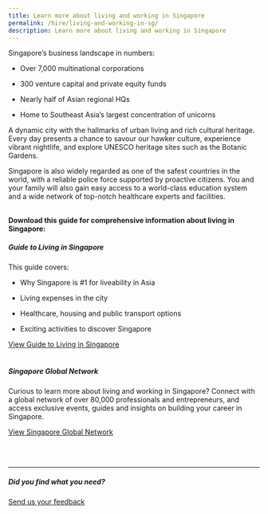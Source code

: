 ```yaml
---
title: Learn more about living and working in Singapore
permalink: /hire/living-and-working-in-sg/
description: Learn more about living and working in Singapore
---
```

Singapore’s business landscape in numbers:&nbsp;

*   Over 7,000 multinational corporations&nbsp;&nbsp;
    
*   300 venture capital and private equity funds&nbsp;&nbsp;
    
*   Nearly half of Asian regional HQs&nbsp;&nbsp;
    
*   Home to Southeast Asia’s largest concentration of unicorns&nbsp;


A dynamic city with the hallmarks of urban living and rich cultural heritage. Every day presents a chance to savour our hawker culture, experience vibrant nightlife, and explore UNESCO heritage sites such as the Botanic Gardens.&nbsp;&nbsp;

Singapore is also widely regarded as one of the safest countries in the world, with a reliable police force supported by proactive citizens. You and your family will also gain easy access to a world-class education system and a wide network of top-notch healthcare experts and facilities.<br>
<br>

<b>Download this guide for comprehensive information about living in Singapore:</b>

##### Guide to Living in Singapore

This guide covers:

*   Why Singapore is #1 for liveability in Asia&nbsp;
    
*   Living expenses in the city&nbsp;
    
*   Healthcare, housing and public transport options&nbsp;
    
*   Exciting activities to discover Singapore

[View Guide to Living in Singapore](https://www.edb.gov.sg/en/setting-up-in-singapore/business-guides/guide-to-living-in-singapore.html)<br>
<br>

##### Singapore Global Network

Curious to learn more about living and working in Singapore? Connect with a global network of over 80,000 professionals and entrepreneurs, and access exclusive events, guides and insights on building your career in Singapore.<br>

[View Singapore Global Network](https://singaporeglobalnetwork.gov.sg/)<br>


<br>
<br>
<hr>

##### Did you find what you need?
[Send us your feedback](https://form.gov.sg/642693623cb98f001239be0d)